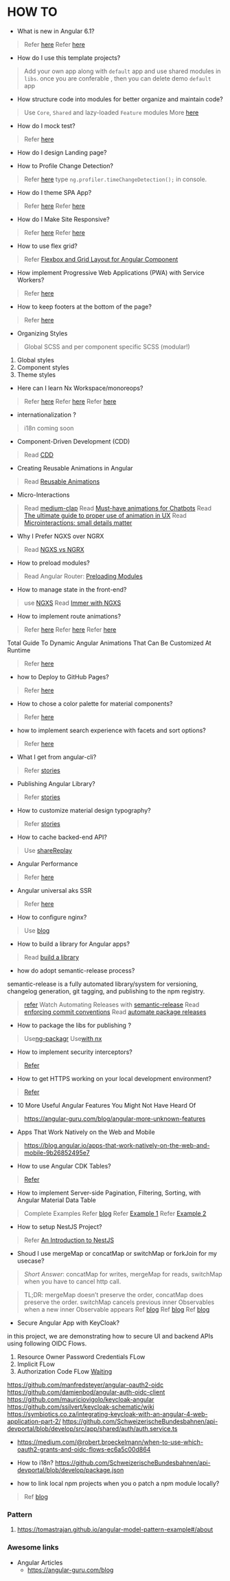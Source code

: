 HOW TO
======


* What is new in Angular 6.1?

> Refer [here](https://blog.ninja-squad.com/2018/07/26/what-is-new-angular-6.1/)
> Refer [here](https://blog.ninja-squad.com/2018/07/27/angular-cli-6.1/)

* How do I use this template projects?
> Add your own app along with `default` app and use shared modules in `libs`. 
once you are conferable , then you can delete demo `default` app

* How structure code into modules for better organize and maintain code? 
> Use `Core`, `Shared` and lazy-loaded `Feature` modules
> More [here](https://medium.com/@tomastrajan/6-best-practices-pro-tips-for-angular-cli-better-developer-experience-7b328bc9db81)

* How do I mock test?

> Refer [here](https://medium.com/@amcdnl/custom-environments-for-angular-cli-4ce0b82da83b)

* How do I design Landing page?

* How to Profile Change Detection?

> Refer [here](https://angular-guru.com/blog/angular-unknown-features)
type `ng.profiler.timeChangeDetection();` in console.

* How do I theme SPA App?
> Refer [here](https://blog.thoughtram.io/angular/2017/05/23/custom-themes-with-angular-material.html)
> Refer [here](https://medium.com/@tomastrajan/the-complete-guide-to-angular-material-themes-4d165a9d24d1)

* How do I Make Site Responsive? 
> Refer [here](https://github.com/angular/flex-layout/wiki/Responsive-API)
> Refer [here](https://medium.com/@nima_ap/creating-a-responsive-dashboard-in-angular-5-from-scratch-147f6a493d9e)

* How to use flex grid? 
> Refer [Flexbox and Grid Layout for Angular Component](https://blog.angularindepth.com/angular-flex-layout-flexbox-and-grid-layout-for-angular-component-6e7c24457b63)

* How implement Progressive Web Applications (PWA) with Service Workers?
> Refer [here](https://medium.com/codingthesmartway-com-blog/angular-5-service-worker-b722e571e306)

* How to keep footers at the bottom of the page?
> Refer [here](http://matthewjamestaylor.com/blog/keeping-footers-at-the-bottom-of-the-page)

* Organizing Styles
> Global SCSS and per component specific SCSS (modular!)
  1. Global styles 
  2. Component styles
  3. Theme styles

* Here can I learn Nx Workspace/monoreops? 
> Refer [here](http://blog.ng-book.com/getting-started-with-nx-the-nrwl-extensions-for-angular/)
> Refer [here](https://www.youtube.com/watch?v=0N589xX2ZQw)
> Refer [here](https://github.com/nrwl/nx-examples)

* internationalization ?
> i18n coming soon

* Component-Driven Development (CDD)
> Read [CDD](https://www.learnstorybook.com/angular/en/get-started/)

*  Creating Reusable Animations in Angular 
> Read [Reusable Animations](https://netbasal.com/creating-reusable-animations-in-angular-6a2350d6191a)

*  Micro-Interactions
> Read [medium-clap](https://medium.com/@yonatandoron/how-i-implemented-the-medium-clap-from-scratch-4a16ac90ad3b)
> Read [Must-have animations for Chatbots](https://uxdesign.cc/must-have-animations-for-chatbots-15c031fd6bd3)
> Read [The ultimate guide to proper use of animation in UX](https://uxdesign.cc/the-ultimate-guide-to-proper-use-of-animation-in-ux-10bd98614fa9)
> Read [Microinteractions: small details matter](https://uxdesign.cc/microinteractions-detailed-design-9113c88946d0)

*  Why I Prefer NGXS over NGRX 
> Read [NGXS vs NGRX](https://blog.singular.uk/why-i-prefer-ngxs-over-ngrx-df727cd868b5?gi=405262c5a9c5)

* How to preload modules? 
> Read Angular Router: [Preloading Modules](https://vsavkin.com/angular-router-preloading-modules-ba3c75e424cb)

*  How to manage state in the front-end?

> use [NGXS](https://amcdnl.gitbooks.io/ngxs/)
> Read [Immer with NGXS](https://blog.angularindepth.com/simple-state-mutations-in-ngxs-with-immer-48b908874a5e)

* How to implement route animations?

> Refer [here](https://angularfirebase.com/snippets/router-transition-animations-with-angular-4/)
> Refer [here](https://coryrylan.com/blog/introduction-to-angular-router-animations)
> Refer [here](https://medium.com/frontend-coach/angular-router-animations-what-they-dont-tell-you-3d2737a7f20b)

Total Guide To Dynamic Angular Animations That Can Be Customized At Runtime

> Refer [here](https://medium.com/@tomastrajan/total-guide-to-dynamic-angular-animations-that-can-be-toggled-at-runtime-be5bb6778a0a)

* how to Deploy to GitHub Pages?

> Refer [here](https://github.com/angular/angular-cli/wiki/stories-github-pages)

* How to chose a color palette for material components?

> Refer [here](https://material.io/guidelines/style/color.html#color-usability)

* how to implement search experience with facets and sort options?

> Refer [here](https://github.com/sfeir-open-source/angular-search-experience)

* What I get from angular-cli?

> Refer [stories](https://github.com/angular/angular-cli/tree/master/docs/documentation/stories)

* Publishing Angular Library?

> Refer [stories](https://blog.angularindepth.com/the-angular-library-series-publishing-ce24bb673275)

* How to customize material design typography?

> Refer [stories](https://github.com/angular/material2/blob/master/guides/typography.md)

* How to cache backed-end API?

> Use [shareReplay](https://blog.thoughtram.io/angular/2018/03/05/advanced-caching-with-rxjs.html)

* Angular Performance 

> Refer [here](https://blog.ninja-squad.com/)

* Angular universal aks SSR
> Refer [here](https://blog.angularindepth.com/creating-an-angular-universal-app-with-the-angular-cli-5ef26c9fd9a5)

* How to configure nginx?
> Use [blog](https://medium.freecodecamp.org/an-introduction-to-nginx-for-developers-62179b6a458f)

* How to build a library for Angular apps?
> Read [build a library](https://medium.com/@tomsu/how-to-build-a-library-for-angular-apps-4f9b38b0ed11)

* how do adopt semantic-release process?

semantic-release is a fully automated library/system for versioning, changelog generation, git tagging, and publishing to the npm registry.

> [refer](https://blog.greenkeeper.io/introduction-to-semantic-release-33f73b117c8)
> Watch Automating Releases with [semantic-release](https://egghead.io/lessons/javascript-automating-releases-with-semantic-release)
> Read [enforcing commit conventions](https://adrianperez.codes/enforcing-commit-conventions/)
> Read [automate package releases](https://medium.com/@schalkneethling/automate-package-releases-with-semantic-release-and-commitizen-d7d4c337f04f)

* How to package the libs for publishing ?

> Use[ng-packagr](https://github.com/dherges/ng-packagr)
> Use[with nx](https://github.com/dherges/nx-packaged)

* How to implement security interceptors?

> [Refer](https://medium.com/@ryanchenkie_40935/angular-authentication-using-the-http-client-and-http-interceptors-2f9d1540eb8)
 
* How to get HTTPS working on your local development environment?
 
> [Refer](https://medium.freecodecamp.org/how-to-get-https-working-on-your-local-development-environment-in-5-minutes-7af615770eec)
 
 
* 10 More Useful Angular Features You Might Not Have Heard Of

>  https://angular-guru.com/blog/angular-more-unknown-features

* Apps That Work Natively on the Web and Mobile
> https://blog.angular.io/apps-that-work-natively-on-the-web-and-mobile-9b26852495e7

* How to use Angular CDK Tables?
 
> [Refer](https://medium.com/@zackderose/angular-cdk-tables-1537774d7c99)
 
* How to implement Server-side Pagination, Filtering, Sorting, with Angular Material Data Table 
> Complete Examples
> Refer [blog](https://blog.angular-university.io/angular-material-data-table/)
> Refer [Example 1](https://github.com/angular-university/angular-material-course/tree/2-data-table-finished/src/app/course)
> Refer [Example 2](https://github.com/angular/material2/blob/master/src/material-examples/table-http/table-http-example.ts)

* How to setup NestJS Project?

> Refer [An Introduction to NestJS](https://www.joshmorony.com/an-introduction-to-nestjs-for-ionic-developers/)

* Shoud I use mergeMap or  concatMap or switchMap or forkJoin for my usecase? 

> *Short Answer*: concatMap for writes, mergeMap for reads, switchMap when you have to cancel http call.  
 
> TL;DR: mergeMap doesn’t preserve the order, concatMap does preserve the order. 
switchMap cancels previous inner Observables when a new inner Observable appears
> Ref [blog](https://blog.angularindepth.com/practical-rxjs-in-the-wild-requests-with-concatmap-vs-mergemap-vs-forkjoin-11e5b2efe293)
> Ref [blog](https://blog.angularindepth.com/learn-to-combine-rxjs-sequences-with-super-intuitive-interactive-diagrams-20fce8e6511)
> Ref [blog](https://netbasal.com/rxjs-eight-operators-worth-getting-to-know-2b6c18e601d)

* Secure Angular App with KeyCloak?

in this project, we are demonstrating how to secure UI and backend APIs using following OIDC Flows.
1. Resource Owner Password Credentials FLow
2. Implicit FLow
3. Authorization Code FLow [Waiting](https://github.com/manfredsteyer/angular-oauth2-oidc/pull/195)

https://github.com/manfredsteyer/angular-oauth2-oidc
https://github.com/damienbod/angular-auth-oidc-client
https://github.com/mauriciovigolo/keycloak-angular
https://github.com/ssilvert/keycloak-schematic/wiki
https://symbiotics.co.za/integrating-keycloak-with-an-angular-4-web-application-part-2/
https://github.com/SchweizerischeBundesbahnen/api-devportal/blob/develop/src/app/shared/auth/auth.service.ts

* https://medium.com/@robert.broeckelmann/when-to-use-which-oauth2-grants-and-oidc-flows-ec6a5c00d864

* How to i18n?
https://github.com/SchweizerischeBundesbahnen/api-devportal/blob/develop/package.json

* how to link local npm projects when you o patch a npm module locally?
> Ref [blog](https://medium.com/@the1mills/how-to-test-your-npm-module-without-publishing-it-every-5-minutes-1c4cb4b369be)
 
### Pattern
1. https://tomastrajan.github.io/angular-model-pattern-example#/about


### Awesome links

* Angular Articles
  * https://angular-guru.com/blog
